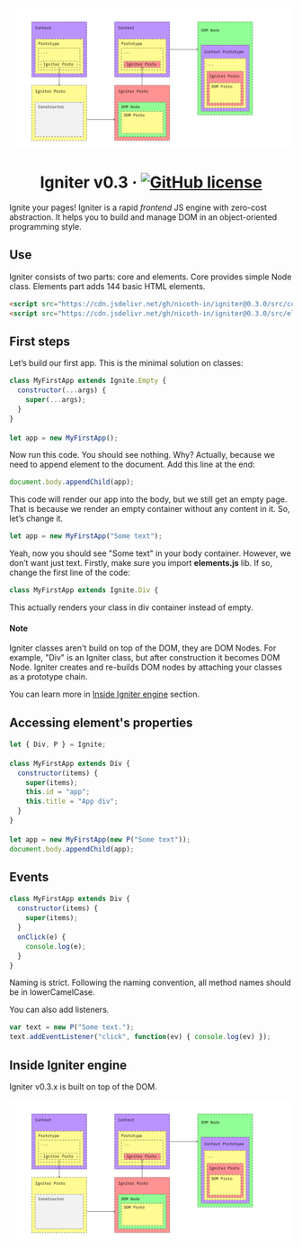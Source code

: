 <center>

![Igniter Scheme](https://github.com/nicoth-in/igniter/raw/dev/content/IgniterScheme.png "Igniter scheme")

# Igniter v0.3 &middot; [![GitHub license](https://img.shields.io/badge/license-MIT-blue.svg)](https://github.com/nicoth-in/igniter/blob/v0.3/LICENSE.md)

</center>

Ignite your pages! Igniter is a rapid *frontend* JS engine with zero-cost abstraction.
It helps you to build and manage DOM in an object-oriented programming style.

## Use

Igniter consists of two parts: core and elements. Core provides simple Node class.
Elements part adds 144 basic HTML elements.

```html
<script src="https://cdn.jsdelivr.net/gh/nicoth-in/igniter@0.3.0/src/core.dist.js"></script>
<script src="https://cdn.jsdelivr.net/gh/nicoth-in/igniter@0.3.0/src/elements.dist.js"></script>
```

## First steps

Let’s build our first app. This is the minimal solution on classes:

```js
class MyFirstApp extends Ignite.Empty {
  constructor(...args) {
    super(...args);
  }
}

let app = new MyFirstApp();
```
Now run this code. You should see nothing. Why? Actually, because we need to append element to the document. Add this line at the end:
```js
document.body.appendChild(app);
```
This code will render our app into the body, but we still get an empty page. That is because we render an empty container without any content in it. So, let’s change it.
```js
let app = new MyFirstApp("Some text");
```
Yeah, now you should see "Some text" in your body container. However, we don’t want just text. Firstly, make sure you import **elements.js** lib. If so, change the first line of the code:

```js
class MyFirstApp extends Ignite.Div {
```

This actually renders your class in div container instead of empty.

#### Note

Igniter classes aren't build on top of the DOM, they are DOM Nodes.
For example, "Div" is an Igniter class, but after construction it becomes DOM Node.
Igniter creates and re-builds DOM nodes by attaching your classes as a prototype chain.

You can learn more in [Inside Igniter engine](#Inside-Igniter-engine) section.

## Accessing element's properties

```js
let { Div, P } = Ignite;

class MyFirstApp extends Div {
  constructor(items) {
    super(items);
    this.id = "app";
    this.title = "App div";
  }
}

let app = new MyFirstApp(new P("Some text"));
document.body.appendChild(app);

```

## Events

```js
class MyFirstApp extends Div {
  constructor(items) {
    super(items);
  }
  onClick(e) {
    console.log(e);
  }
}
```
Naming is strict. Following the naming convention, all method names should be in lowerCamelCase.

You can also add listeners.

```js
var text = new P("Some text.");
text.addEventListener("click", function(ev) { console.log(ev) });
```

## Inside Igniter engine

Igniter v0.3.x is built on top of the DOM.

![Igniter Scheme](https://github.com/nicoth-in/igniter/raw/dev/content/IgniterScheme.png "Igniter scheme")
